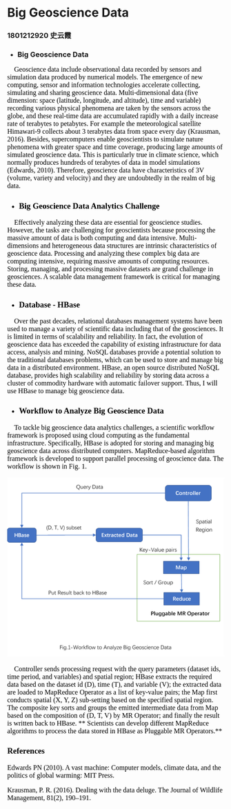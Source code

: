 
# Big Geoscience Data
### 1801212920 史云霞

* ### Big Geoscience Data

<font color=black size=3 face=times>&emsp;Geoscience data include observational data recorded by sensors and simulation data produced by numerical models. The emergence of new computing, sensor and information technologies accelerate collecting, simulating and sharing geoscience data. Multi-dimensional data (five dimension: space (latitude, longitude, and altitude), time and variable) recording various physical phenomena are taken by the sensors across the globe, and these real-time data are accumulated rapidly with a daily increase rate of terabytes to petabytes. For example the meteorological satellite Himawari-9 collects about 3 terabytes data from space every day (Krausman, 2016). Besides, supercomputers enable geoscientists to simulate nature phenomena with greater space and time coverage, producing large amounts of simulated geoscience data. This is particularly true in climate science, which normally produces hundreds of terabytes of data in model simulations (Edwards, 2010). Therefore, geoscience data have characteristics of 3V (volume, variety and velocity) and they are undoubtedly in the realm of big data.

* ### Big Geoscience Data Analytics Challenge

<font color=black size=3 face=times>&emsp;Effectively analyzing these data are essential for geoscience studies. However, the tasks are challenging for geoscientists because processing the massive amount of data is both computing and data intensive. Multi-dimensions and heterogeneous data structures are intrinsic characteristics of geoscience data. Processing and analyzing these complex big data are computing intensive, requiring massive amounts of computing resources. Storing, managing, and processing massive datasets are grand challenge in geosciences. A scalable data management framework is critical for managing these data.

* ### Database - HBase

<font color=black size=3 face=times>&emsp;Over the past decades, relational databases management systems have been used to manage a variety of scientific data including that of the geosciences. It is limited in terms of scalability and reliability. In fact, the evolution of geoscience data has exceeded the capability of existing infrastructure for data access, analysis and mining. NoSQL databases provide a potential solution to the traditional databases problems, which can be used to store and manage big data in a distributed environment. HBase, an open source distributed NoSQL database, provides high scalability and reliability by storing data across a cluster of commodity hardware with automatic failover support. Thus, I will use HBase to manage big geoscience data.

* ### Workflow to Analyze Big Geoscience Data

<font color=black size=3 face=times>&emsp;To tackle big geoscience data analytics challenges, a scientific workflow framework is proposed using cloud computing as the fundamental infrastructure. Specifically, HBase is adopted for storing and managing big geoscience data across distributed computers. MapReduce-based algorithm framework is developed to support parallel processing of geoscience data. The workflow is shown in Fig. 1.

![image.png](image.png)

<font color=black size=3 face=times>&emsp;Controller sends processing request with the query parameters (dataset ids, time period, and variables) and spatial region; HBase extracts the required data based on the dataset id (D), time (T), and variable (V); the extracted data are loaded to MapReduce Operator as a list of key-value pairs; the Map first conducts spatial (X, Y, Z) sub-setting based on the specified spatial region. The composite key sorts and groups the emitted intermediate data from Map based on the composition of (D, T, V) by MR Operator; and finally the result is written back to HBase. ** Scientists can develop different MapReduce algorithms to process the data stored in HBase as Pluggable MR Operators.**

### References

<font color=black size=3 face=times>
Edwards PN (2010). A vast machine: Computer models, climate data, and the politics of global warming: MIT Press.
    
Krausman, P. R. (2016). Dealing with the data deluge. The Journal of Wildlife Management, 81(2), 190–191.


